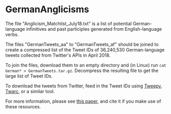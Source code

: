 # GermanAnglicisms

The file "Anglicism_Matchlist_July18.txt" is a list of potential German-language infinitives and past participles generated from English-language verbs.

The files "GermanTweets_aa" to "GermanTweets_af" should be joined to create a compressed list of the Tweet IDs of 36,240,530 German-language tweets collected from Twitter's APIs in April 2018. 

To join the files, download them to an empty directory and (in Linux) run `cat German* > GermanTweets.tar.gz`.
Decompress the resulting file to get the large list of Tweet IDs. 

To download the tweets from Twitter, feed in the Tweet IDs using [Tweepy](https://github.com/tweepy/tweepy), [Twarc](https://github.com/docnow/twarc), or a similar tool.

For more information, please see [this paper](http://cc.oulu.fi/~scoats/CMCCorporaAntwerpenRevised.pdf), and cite it if you make use of these resources.

